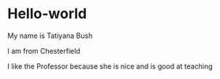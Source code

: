 # Hello-world

My name is Tatiyana Bush

I am from Chesterfield

I like the Professor because she is nice and is good at teaching
